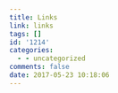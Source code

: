 ```yaml
---
title: Links
link: links
tags: []
id: '1214'
categories:
  - - uncategorized
comments: false
date: 2017-05-23 10:18:06
---
```

